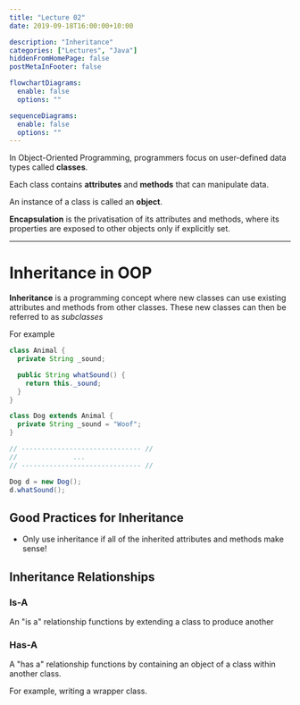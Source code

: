 ```yaml
---
title: "Lecture 02"
date: 2019-09-18T16:00:00+10:00

description: "Inheritance"
categories: ["Lectures", "Java"]
hiddenFromHomePage: false
postMetaInFooter: false

flowchartDiagrams:
  enable: false
  options: ""

sequenceDiagrams:
  enable: false
  options: ""
---
```


In Object-Oriented Programming, programmers focus on user-defined data types called **classes**.

Each class contains **attributes** and **methods** that can manipulate data.

An instance of a class is called an **object**.

**Encapsulation** is the privatisation of its attributes and methods, where its properties are exposed to other objects only if explicitly set.

---

# Inheritance in OOP

**Inheritance** is a programming concept where new classes can use existing attributes and methods from other classes. These new classes can then be referred to as _subclasses_

For example

```java
class Animal {
  private String _sound;

  public String whatSound() {
    return this._sound;
  }
}

class Dog extends Animal {
  private String _sound = "Woof";
}

// ------------------------------ //
//              ...
// ------------------------------ //

Dog d = new Dog();
d.whatSound();
```

## Good Practices for Inheritance

- Only use inheritance if all of the inherited attributes and methods make sense!

## Inheritance Relationships

### Is-A

An "is a" relationship functions by extending a class to produce another

### Has-A

A "has a" relationship functions by containing an object of a class within another class.

For example, writing a wrapper class.
